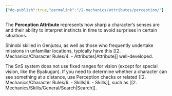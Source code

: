 ```yaml
---
{"dg-publish":true,"permalink":"/2-mechanics/attributes/perception/"}
---
```


The **Perception Attribute** represents how sharp a character’s senses are and their ability to interpret instincts in time to avoid surprises in certain situations.

Shinobi skilled in Genjutsu, as well as those who frequently undertake missions in unfamiliar locations, typically have this [[2. Mechanics/Character Rules/4. - Attributes\|Attribute]] well-developed.

The SnS system does not use fixed ranges for vision (except for special vision, like the Byakugan). If you need to determine whether a character can see something at a distance, use Perception checks or related [[2. Mechanics/Character Rules/6. - Skills\|6. - Skills]], such as [[2. Mechanics/Skills/General/Search\|Search]].